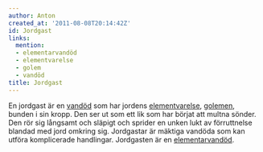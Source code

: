 ```yaml
---
author: Anton
created_at: '2011-08-08T20:14:42Z'
id: Jordgast
links:
  mention:
  - elementarvandöd
  - elementvarelse
  - golem
  - vandöd
title: Jordgast
---
```


En jordgast är en [vandöd] som har jordens [elementvarelse], [golemen], bunden i sin kropp. Den ser
ut som ett lik som har börjat att multna sönder. Den rör sig långsamt och släpigt och sprider en
unken lukt av förruttnelse blandad med jord omkring sig. Jordgastar är mäktiga vandöda som kan
utföra komplicerade handlingar. Jordgasten är en [elementarvandöd].

  [vandöd]: vandöd
  [elementvarelse]: elementvarelse
  [golemen]: golem
  [elementarvandöd]: elementarvandöd
